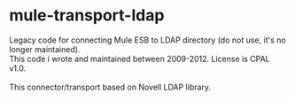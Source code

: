 mule-transport-ldap
===================

Legacy code for connecting Mule ESB to LDAP directory (do not use, it's no longer maintained).<br>
This code i wrote and maintained between 2009-2012. License is CPAL v1.0.
<br>
<br>
This connector/transport based on Novell LDAP library.
